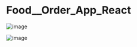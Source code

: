 # Food__Order_App_React

![image](https://github.com/samira1992/Food__Order_App_React/assets/49342424/b937d418-dbb0-467f-95e3-70f501503661)

![image](https://github.com/samira1992/Food__Order_App_React/assets/49342424/07960e61-3a85-4aea-91b1-ebb69da43986)

